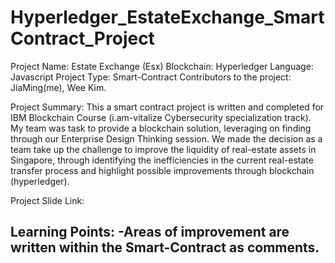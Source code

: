 # Hyperledger_EstateExchange_SmartContract_Project
Project Name: Estate Exchange (Esx)
Blockchain: Hyperledger
Language: Javascript
Project Type: Smart-Contract
Contributors to the project: JiaMing(me), Wee Kim.

Project Summary: 
This a smart contract project is written and completed for IBM Blockchain Course (i.am-vitalize Cybersecurity specialization track).
My team was task to provide a blockchain solution, leveraging on finding through our Enterprise Design Thinking session.
We made the decision as a team take up the challenge to improve the liquidity of real-estate assets in Singapore, through identifying the inefficiencies in the current real-estate transfer process and highlight possible improvements through blockchain (hyperledger).

Project Slide Link: 

Learning Points: 
-Areas of improvement are written within the Smart-Contract as comments.  
-

